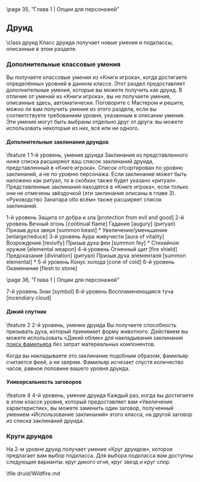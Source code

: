 \page 35, "Глава 1 | Опции для персонажей"
## Друид
\class друид
Класс друида получает новые умения и подклассы, описанные в этом разделе.

### Дополнительные классовые умения
Вы получаете классовые умения из «Книги игрока», когда достигаете определённых уровней в данном классе. Этот раздел предоставляет дополнительные умения, которые вы можете получить как друид. В отличие от умений из «Книги игрока», вы не получаете умения, описанные здесь, автоматически. Поговорите с Мастером и решите, можно ли вам получить умение из этого раздела, если вы соответствуете требованиям уровня, указанным в описании умения. Эти умения могут быть выбраны отдельно друг от друга: вы можете использовать некоторые из них, все или ни одного.

#### Дополнительные заклинания друидов
\feature 1
1-й уровень, умение друида
Заклинания из представленного ниже списка расширяют ваш список заклинаний друида, представленный в «Книге игрока». Список отсортирован по уровню заклинаний, а не по уровню персонажа.
Если заклинание может быть наложено как ритуал, то в скобках также будет указано «ритуал». Представленные заклинания находятся в «Книге игрока»,
если только они не отмечены звёздочкой (эти заклинания описаны в главе 3). «Руководство Занатара обо всём» также расширяет список заклинаний.

<!-- TODO: deal this shit out -->
1-й уровень
Защита от добра и зла [protection from evil and good]
2-й уровень
Вечный огонь [continual flame]
Гадание [augury] (ритуал)
Призыв духа зверя [summon beast] *
Увеличение/уменьшение [enlarge/reduce]
3-й уровень
Аура живучести [aura of vitality]
Возрождение [revivify]
Призыв духа феи [summon fey] *
Стихийное оружие [elemental weapon]
4-й уровень
Огненный щит [fire shield]
Предсказание [divination] (ритуал)
Призыв духа элементаля [summon elemental] *
5-й уровень
Конус холода [cone of cold]
6-й уровень
Окаменение [flesh to stone]

\page 36, "Глава 1 | Опции для персонажей"

7-й уровень
Знак [symbol]
8-й уровень
Воспламеняющаяся туча [incendiary cloud]

#### Дикий спутник
\feature 2
2-й уровень, умение друида
Вы получаете способность призывать духа, который принимает форму животного. Действием вы можете использовать «Дикий облик» для накладывания заклинания [поиск фамильяра](spell.find_familiar) без затрат материальных компонентов.

Когда вы накладываете это заклинание подобным образом, фамильяр считается феей, а не зверем. Фамильяр исчезает спустя количество часов, равное половине вашего уровня друида.

#### Универсальность заговоров
\feature 4
4-й уровень, умение друида
Каждый раз, когда вы достигаете в этом классе уровня, который предоставляет вам «Увеличение характеристик», вы можете заменить один заговор, полученный умением «Использование заклинаний» этого класса, на другой заговор из списка заклинаний друида.

### Круги друидов
На 2-м уровне друид получает умение «Круг друидов», которое предлагает вам выбор подкласса. Для выбора подкласса вам доступны следующие варианты: круг дикого огня, круг звезд и круг спор.

\file druid/Wildfire.md
